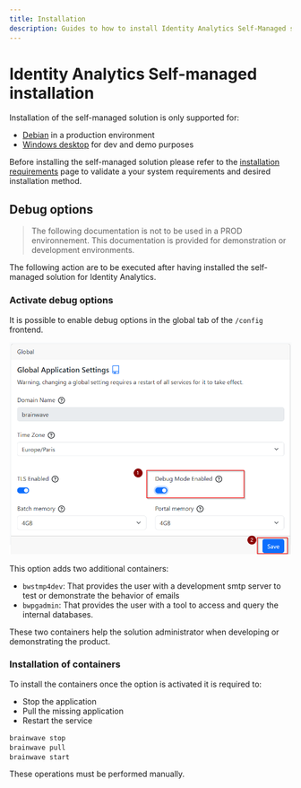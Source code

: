 ```yaml
---
title: Installation
description: Guides to how to install Identity Analytics Self-Managed solution 
---
```


# Identity Analytics Self-managed installation

Installation of the self-managed solution is only supported for:

- [Debian](debian) in a production environment
- [Windows desktop](windows-desktop) for dev and demo purposes

Before installing the self-managed solution please refer to the [installation requirements](../before-installation/preface) page to validate a your system requirements and desired installation method.  

## Debug options

> The following documentation is not to be used in a PROD environnement. This documentation is provided for demonstration or development environments.  

The following action are to be executed after having installed the self-managed solution for Identity Analytics.  

### Activate debug options  

It is possible to enable debug options in the global tab of the `/config` frontend.  

![Activate debug options](./images/selfmanagedDebugOptions.png "Activate debug options")

This option adds two additional containers:  

- `bwstmp4dev`: That provides the user with a development smtp server to test or demonstrate the behavior of emails
- `bwpgadmin`: That provides the user with a tool to access and query the internal databases.  

These two containers help the solution administrator when developing or demonstrating the product.  

### Installation of containers

To install the containers once the option is activated it is required to:  

- Stop the application  
- Pull the missing application  
- Restart the service  

```sh
brainwave stop
brainwave pull 
brainwave start
```

These operations must be performed manually.  